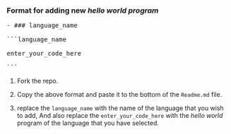 ### Format for adding new _hello world program_
<pre>
- ### language_name

```language_name

enter_your_code_here

```
</pre>

1. Fork the repo.

2. Copy the above format and paste it to the bottom of the `Readme.md` file.

3. replace the `language_name` with the name of the language that you wish to add,
And also replace the `enter_your_code_here` with the _hello world_ program of the language that you have selected.
